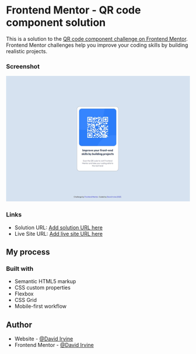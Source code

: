 # Frontend Mentor - QR code component solution

This is a solution to the [QR code component challenge on Frontend Mentor](https://www.frontendmentor.io/challenges/qr-code-component-iux_sIO_H). Frontend Mentor challenges help you improve your coding skills by building realistic projects. 

### Screenshot

![](./images/screenshot.jpg)


### Links

- Solution URL: [Add solution URL here](https://github.com/DavidIrvine-TW/frontend-Mentor_qr-code-component-solution)
- Live Site URL: [Add live site URL here](https://davidirvine-tw.github.io/frontend-Mentor_qr-code-component-solution/)

## My process

### Built with

- Semantic HTML5 markup
- CSS custom properties
- Flexbox
- CSS Grid
- Mobile-first workflow


## Author

- Website - [@David Irvine](https://github.com/DavidIrvine-TW)
- Frontend Mentor - [@David Irvine](https://www.frontendmentor.io/profile/DavidIrvine-TW)

